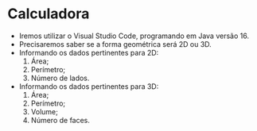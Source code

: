 # Calculadora
* Iremos utilizar o Visual Studio Code, programando em Java versão 16. 
* Precisaremos saber se a forma geométrica será 2D ou 3D.
* Informando os dados pertinentes para 2D:
  1. Área;
  2. Perímetro;
  3. Número de lados.
* Informando os dados pertinentes para 3D:
  1. Área; 
  2. Perímetro;
  3. Volume;
  4. Número de faces.
